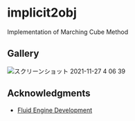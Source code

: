 # implicit2obj
Implementation of Marching Cube Method


## Gallery
![スクリーンショット 2021-11-27 4 06 39](https://user-images.githubusercontent.com/42662735/143622599-38284490-1b4d-49f6-a1d2-63f52a9c5368.png)


## Acknowledgments
- [Fluid Engine Development](https://fluidenginedevelopment.org/)
